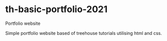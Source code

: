 # th-basic-portfolio-2021
Portfolio website

Simple portfolio website based of treehouse tutorials utilising html and css.
